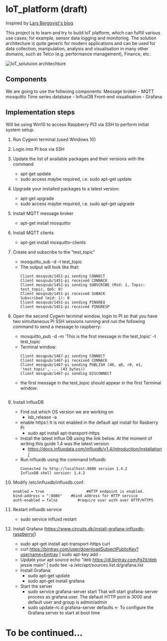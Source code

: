 # IoT_platform (draft)

Inspired by [Lars Bergqvist's blog](https://larsbergqvist.wordpress.com/2017/03/02/influxdb-and-grafana-for-sensor-time-series/)

This project is to learn and try to build IoT platform, which can fulfill various use cases; for example, sensor data logging and monitoring.
The solution architecture is quite generic for modern applications and can be used for data collection, manipulation, analysis and visualisation in many other domains, such as Telco (e.g. performance management), Finance, etc.

![IoT_solutuion architechture](https://user-images.githubusercontent.com/19657873/34466253-636eeba2-ef21-11e7-9405-19108b6e1a0f.PNG)

## Components
We are going to use the follwoing components:
Message broker - MQTT mosquitto
Time series database - InfluxDB
Front-end visualisation - Grafana

## Implementation steps

Will be using Win10 to access Raspberry PI3 via SSH to perform initial system setup.

  1. Run Cygwin terminal (used Windows 10)
	
  2. Login into PI box via SSH
	
  3. Update the list of available packages and their versions with the command
      * apt-get update
      * sudo access maybe required, i.e. sudo apt-get update
	
  4. Upgrade your installed packages to a latest version:
      * apt-get upgrade
      * sudo access maybe required, i.e. sudo apt-get upgrade
	
  5. Install MQTT message broker
      * apt-get install mosquitto
	
  6. Install MQTT clients
      * apt-get install mosquitto-clients
	
  7. Create and subscribe to the "test_topic"
      * mosquitto_sub -d -t test_topic
      * The output will look like that:
		```afetisov@pi:~ $ mosquitto_sub -d -t test_topic
		Client mosqsub/1451-pi sending CONNECT
		Client mosqsub/1451-pi received CONNACK
		Client mosqsub/1451-pi sending SUBSCRIBE (Mid: 1, Topic: test_topic, QoS: 0)
		Client mosqsub/1451-pi received SUBACK
		Subscribed (mid: 1): 0
		Client mosqsub/1451-pi sending PINGREQ
		Client mosqsub/1451-pi received PINGRESP
		```		
  8. Open the second Cygwin terminal window, login to PI so that you have two simultaneous PI SSH sessions running and run the following command to send a message to raspberry: 
      * mosquitto_pub -d -m 'This is the first message in the test_topic' -t test_topic
      * Terminal window:
		```afetisov@pi:~ $ mosquitto_pub -d -m 'This is the first message in the test_topic' -t test_topic
		Client mosqpub/1467-pi sending CONNECT
		Client mosqpub/1467-pi received CONNACK
		Client mosqpub/1467-pi sending PUBLISH (d0, q0, r0, m1, 'test_topic', ... (43 bytes))
		Client mosqpub/1467-pi sending DISCONNECT
		```
      * the first message in the test_topic should appear in the first Terminal window:
		```Client mosqsub/1451-pi received PUBLISH (d0, q0, r0, m0, 'test_topic', ... (43 bytes))
		```
	
  9. Install InfluxDB
      * Find out which OS version we are working on
        * lsb_release -a
      * enable https:\\ It is not enabled in the default apt install for Rasberry Pi
        * sudo apt install apt-transport-https
      * Install the latest Influx DB using the link below. At the moment of writing this guide 1.4 was the latest version
        * https://docs.influxdata.com/influxdb/v1.4/introduction/installation/
      * Run influxdb using the command Influxdb
		```afetisov@pi:~ $ influx
		Connected to http://localhost:8086 version 1.4.2
		InfluxDB shell version: 1.4.2
		```
	
  10. Modify /etc/influxdb/influxdb.conf:
		```[http]
		enabled = true                   #HTTP endpoint is enabled.
		bind-address = ":8086"    #bind address for HTTP service
		auth-enabled = false         #require user auth over HTTP/HTTPS
		```
		
  11. Restart influxdb service
      * sudo service influxd restart
	
  12. Install Grafana (https://www.circuits.dk/install-grafana-influxdb-raspberry/)
      * sudo apt-get install apt-transport-https curl
      * curl https://bintray.com/user/downloadSubjectPublicKey?username=bintray | sudo apt-key add -
      * Update your apt source
			echo "deb https://dl.bintray.com/fg2it/deb jessie main" | sudo tee -a /etc/apt/sources.list.d/grafana.list
      * Install Grafana:
        * sudo apt-get update
        * sudo apt-get install grafana
      * Start the server
        * sudo service grafana-server start 
      That will start grafana-server process as grafana user.  The default HTTP port is 3000 and default user and group is admin/admin
        * sudo update-rc.d grafana-server defaults <- To configure the Grafana server to start at boot time
      
      
# To be continued...
